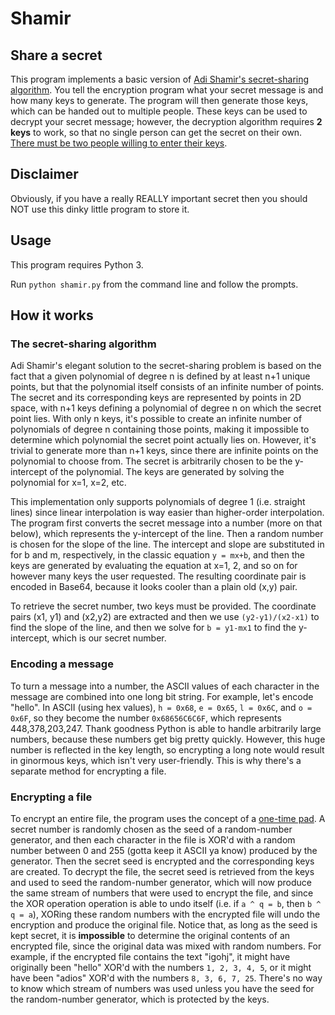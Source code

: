 # Shamir

## Share a secret
This program implements a basic version of [Adi Shamir's secret-sharing algorithm](http://users.cms.caltech.edu/~vidick/teaching/101_crypto/Shamir1979.pdf).
You tell the encryption program what your secret message is and how many keys to generate.
The program will then generate those keys, which can be handed out to multiple people.
These keys can be used to decrypt your secret message; however, the decryption algorithm requires **2 keys** to work,
so that no single person can get the secret on their own.
[There must be two people willing to enter their keys](https://www.youtube.com/watch?v=qXkHH6iWKO0).

## Disclaimer
Obviously, if you have a really REALLY important secret then you should NOT use this dinky little program to store it.

## Usage
This program requires Python 3.

Run `python shamir.py` from the command line and follow the prompts.

## How it works

### The secret-sharing algorithm
Adi Shamir's elegant solution to the secret-sharing problem is based on the fact that a given polynomial of degree n is defined by at least n+1 unique points, but that the polynomial itself consists of an infinite number of points.  The secret and its corresponding keys are represented by points in 2D space, with n+1 keys defining a polynomial of degree n on which the secret point lies.  With only n keys, it's possible to create an infinite number of polynomials of degree n containing those points, making it impossible to determine which polynomial the secret point actually lies on.  However, it's trivial to generate more than n+1 keys, since there are infinite points on the polynomial to choose from.  The secret is arbitrarily chosen to be the y-intercept of the polynomial.  The keys are generated by solving the polynomial for x=1, x=2, etc.

This implementation only supports polynomials of degree 1 (i.e. straight lines) since linear interpolation is way easier than higher-order interpolation.  The program first converts the secret message into a number (more on that below), which represents the y-intercept of the line.  Then a random number is chosen for the slope of the line.  The intercept and slope are substituted in for b and m, respectively, in the classic equation `y = mx+b`, and then the keys are generated by evaluating the equation at x=1, 2, and so on for however many keys the user requested.  The resulting coordinate pair is encoded in Base64, because it looks cooler than a plain old (x,y) pair.

To retrieve the secret number, two keys must be provided.  The coordinate pairs (x1, y1) and (x2,y2) are extracted and then we use `(y2-y1)/(x2-x1)` to find the slope of the line, and then we solve for `b = y1-mx1` to find the y-intercept, which is our secret number.

### Encoding a message
To turn a message into a number, the ASCII values of each character in the message are combined into one long bit string.  For example, let's encode "hello".  In ASCII (using hex values), `h = 0x68`, `e = 0x65`, `l = 0x6C`, and `o = 0x6F`, so they become the number `0x68656C6C6F`, which represents 448,378,203,247.  Thank goodness Python is able to handle arbitrarily large numbers, because these numbers get big pretty quickly.  However, this huge number is reflected in the key length, so encrypting a long note would result in ginormous keys, which isn't very user-friendly.  This is why there's a separate method for encrypting a file.

### Encrypting a file
To encrypt an entire file, the program uses the concept of a [one-time pad](https://en.wikipedia.org/wiki/One-time_pad).  A secret number is randomly chosen as the seed of a random-number generator, and then each character in the file is XOR'd with a random number between 0 and 255 (gotta keep it ASCII ya know) produced by the generator.  Then the secret seed is encrypted and the corresponding keys are created.  To decrypt the file, the secret seed is retrieved from the keys and used to seed the random-number generator, which will now produce the same stream of numbers that were used to encrypt the file, and since the XOR operation operation is able to undo itself (i.e. if `a ^ q = b`, then `b ^ q = a`), XORing these random numbers with the encrypted file will undo the encryption and produce the original file.  Notice that, as long as the seed is kept secret, it is **impossible** to determine the original contents of an encrypted file, since the original data was mixed with random numbers.  For example, if the encrypted file contains the text "igohj", it might have originally been "hello" XOR'd with the numbers `1, 2, 3, 4, 5`, or it might have been "adios" XOR'd with the numbers `8, 3, 6, 7, 25`.  There's no way to know which stream of numbers was used unless you have the seed for the random-number generator, which is protected by the keys.
